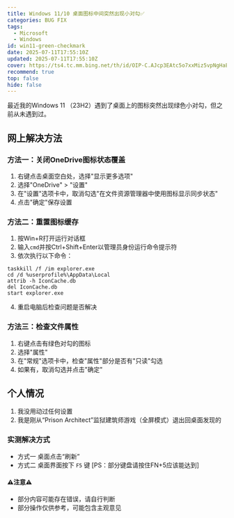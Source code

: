 ```yaml
---
title: Windows 11/10 桌面图标中间突然出现小对勾✅
categories: BUG FIX
tags:
  - Microsoft
  - Windows
id: win11-green-checkmark
date: 2025-07-11T17:55:10Z
updated: 2025-07-11T17:55:10Z
cover: https://ts4.tc.mm.bing.net/th/id/OIP-C.AJcp3EAtc5o7xxMiz5vpNgHaEN?rs=1&pid=ImgDetMain&o=7&rm=3
recommend: true
top: false
hide: false
---
```


最近我的Windows 11 （23H2）遇到了桌面上的图标突然出现绿色小对勾，但之前从未遇到过。
## 网上解决方法

### 方法一：关闭OneDrive图标状态覆盖
1. 右键点击桌面空白处，选择"显示更多选项"
2. 选择"OneDrive" > "设置"
3. 在"设置"选项卡中，取消勾选"在文件资源管理器中使用图标显示同步状态"
4. 点击"确定"保存设置

### 方法二：重置图标缓存
1. 按Win+R打开运行对话框
2. 输入`cmd`并按Ctrl+Shift+Enter以管理员身份运行命令提示符
3. 依次执行以下命令：
```
taskkill /f /im explorer.exe
cd /d %userprofile%\AppData\Local
attrib -h IconCache.db
del IconCache.db
start explorer.exe
```
4. 重启电脑后检查问题是否解决

### 方法三：检查文件属性
1. 右键点击有绿色对勾的图标
2. 选择"属性"
3. 在"常规"选项卡中，检查"属性"部分是否有"只读"勾选
4. 如果有，取消勾选并点击"确定"

## 个人情况
1. 我没用动过任何设置
2. 我是刚从“Prison Architect”监狱建筑师游戏（全屏模式）退出回桌面发现的

### 实测解决方式
- 方式一
   桌面点击“刷新”
- 方式二
   桌面界面按下 ```F5``` 键
   [PS：部分键盘请按住FN+5应该能达到]


#### ⚠️注意⚠️
- 部分内容可能存在错误，请自行判断
- 部分操作仅供参考，可能包含主观意见
